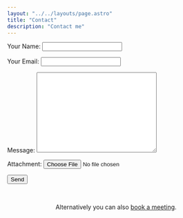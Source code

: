 ```yaml
---
layout: "../../layouts/page.astro"
title: "Contact"
description: "Contact me"
---
```


<form name="contact" method="POST" action="/contact/success" data-netlify="true">
  <p>
    <label>Your Name: <input type="text" name="name" required /></label>
  </p>
  <p>
    <label>Your Email: <input type="email" name="email" required /></label>
  </p>
  <p>
    <label>Message: <textarea name="message" rows="12" cols="32" required></textarea></label>
  </p>
  <p>
    <label>Attachment: <input type="file" name="attachment" rows="12" cols="32" /></label>
  </p>
  <p>
    <button type="submit">Send</button>
  </p>
</form>

<br>

<center>

Alternatively you can also <a href="https://calendly.com/bubblineyuri/30min" target="_blank">book a meeting</a>.

</center>